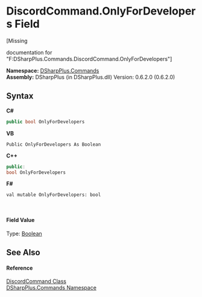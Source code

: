 # DiscordCommand.OnlyForDevelopers Field
 

\[Missing <summary> documentation for "F:DSharpPlus.Commands.DiscordCommand.OnlyForDevelopers"\]

**Namespace:**&nbsp;<a href="fc38a4a5-4979-fd82-c5c3-f5d7b478e6e0">DSharpPlus.Commands</a><br />**Assembly:**&nbsp;DSharpPlus (in DSharpPlus.dll) Version: 0.6.2.0 (0.6.2.0)

## Syntax

**C#**<br />
``` C#
public bool OnlyForDevelopers
```

**VB**<br />
``` VB
Public OnlyForDevelopers As Boolean
```

**C++**<br />
``` C++
public:
bool OnlyForDevelopers
```

**F#**<br />
``` F#
val mutable OnlyForDevelopers: bool
```

<br />

#### Field Value
Type: <a href="http://msdn2.microsoft.com/en-us/library/a28wyd50" target="_blank">Boolean</a>

## See Also


#### Reference
<a href="134e2355-3212-b6c0-d76a-fc66459fdcfe">DiscordCommand Class</a><br /><a href="fc38a4a5-4979-fd82-c5c3-f5d7b478e6e0">DSharpPlus.Commands Namespace</a><br />
